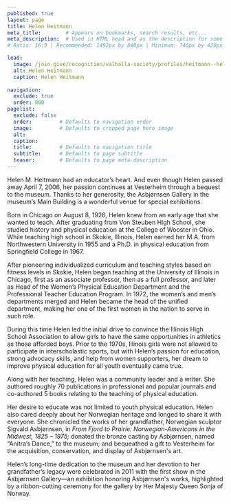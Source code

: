 ```yaml
---
published: true
layout: page
title: Helen Heitmann
meta_title:        # Appears on bookmarks, search results, etc...
meta_description:  # Used in HTML head and as the description for some search engines
# Ratio: 16:9 | Recommended: 1492px by 840px | Minimum: 746px by 420px

lead:
  image: /join-give/recognition/valhalla-society/profiles/heitmann--helen.jpg
  alt: Helen Heitmann
  caption: Helen Heitmann
  
navigation:
  exclude: true
  order: 800
pagelist:
  exclude: false
  order:         # Defaults to navigation order  
  image:         # Defaults to cropped page hero image
  alt:
  caption:
  title:         # Defaults to navigation title
  subtitle:      # Defaults to page subtitle
  teaser:        # Defaults to page meta-description
---
```

Helen M. Heitmann had an educator’s heart. And even though Helen passed away April 7, 2006, her passion continues at Vesterheim through a bequest to the museum. Thanks to her generosity, the Asbjørnsen Gallery in the museum’s Main Building is a wonderful venue for special exhibitions.

Born in Chicago on August 8, 1926, Helen knew from an early age that she wanted to teach. After graduating from Von Steuben High School, she studied history and physical education at the College of Wooster in Ohio. While teaching high school in Skokie, Illinois, Helen earned her M.A. from Northwestern University in 1955 and a Ph.D. in physical education from Springfield College in 1967.

After pioneering individualized curriculum and teaching styles based on fitness levels in Skokie, Helen began teaching at the University of Illinois in Chicago, first as an associate professor, then as a full professor, and later as Head of the Women’s Physical Education Department and the Professional Teacher Education Program. In 1972, the women’s and men’s departments merged and Helen became the head of the unified department, making her one of the first women in the nation to serve in such role.

During this time Helen led the initial drive to convince the Illinois High School Association to allow girls to have the same opportunities in athletics as those afforded boys. Prior to the 1970s, Illinois girls were not allowed to participate in interscholastic sports, but with Helen’s passion for education, strong advocacy skills, and help from women supporters, her dream to improve physical education for all youth eventually came true.

Along with her teaching, Helen was a community leader and a writer. She authored roughly 70 publications in professional and popular journals and co-authored 5 books relating to the teaching of physical education.

Her desire to educate was not limited to youth physical education. Helen also cared deeply about her Norwegian heritage and longed to share it with everyone. She chronicled the works of her grandfather, Norwegian sculptor Sigvald Asbjørnsen, in _From Fjord to Prairie: Norwegian-Americans in the Midwest, 1825 – 1975;_ donated the bronze casting by Asbjørnsen, named “Anitra’s Dance,” to the museum; and bequeathed a gift to Vesterheim for the acquisition, conservation, and display of Asbjørnsen's art.

Helen’s long-time dedication to the museum and her devotion to her grandfather’s legacy were  celebrated in 2011 with the first show in the Asbjørnsen Gallery—an exhibition honoring Asbjørnsen's works, highlighted by a ribbon-cutting ceremony for the gallery by Her Majesty Queen Sonja of Norway. 